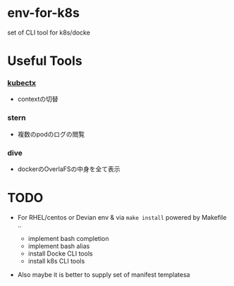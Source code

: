 # env-for-k8s
set of CLI tool for k8s/docke

# Useful Tools
### [kubectx](https://github.com/ahmetb/kubectx)
- contextの切替

### stern
- 複数のpodのログの閲覧

### dive
- dockerのOverlaFSの中身を全て表示

# TODO
- For RHEL/centos or Devian env & via `make install` powered by Makefile .. 
    - implement bash completion
    - implement bash alias
    - install Docke CLI tools
    - install k8s CLI tools

- Also maybe it is better to supply set of manifest templatesa
